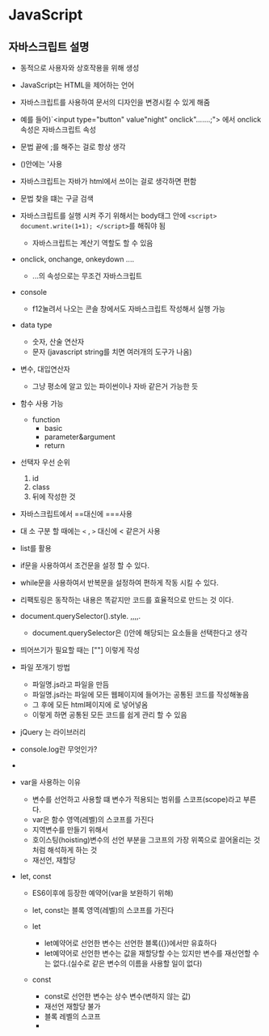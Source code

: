 # JavaScript

## 자바스크립트 설명

- 동적으로 사용자와 상호작용을 위해 생성
- JavaScript는 HTML을 제어하는 언어
- 자바스크립트를 사용하여 문서의 디자인을 변경시킬 수 있게 해줌
- 예를 들어)`<input type="button" value"night" onclick".......;"> 에서 onclick 속성은 자바스크립트 속성
- 문법 끝에 ;를 해주는 걸로 항상 생각
- ()안에는 '사용
- 자바스크립트는 자바가 html에서 쓰이는 걸로 생각하면 편함
- 문법 찾을 떄는 구글 검색

- 자바스크립트를 실행 시켜 주기 위해서는 body태그 안에 `<script> document.write(1+1); </script>`를 해줘야 됨

  - 자바스크립트는 계산기 역할도 할 수 있음

- onclick, onchange, onkeydown ....

  - ...의 속성으로는 무조건 자바스크립트

- console

  - f12눌려서 나오는 콘솔 창에서도 자바스크립트 작성해서 실행 가능

- data type

  - 숫자, 산술 연산자
  - 문자 (javascript string를 치면 여러개의 도구가 나옴)

- 변수, 대입연산자

  - 그냥 평소에 알고 있는 파이썬이나 자바 같은거 가능한 듯

- 함수 사용 가능

  - function
    - basic
    - parameter&argument
    - return

- 선택자 우선 순위

  1.  id
  2.  class
  3.  뒤에 작성한 것

- 자바스크립트에서 ==대신에 ===사용
- 대 소 구분 할 때에는 `<` , `>` 대신에 &lt; 같은거 사용
- list를 활용
- if문을 사용하여서 조건문을 설정 할 수 있다.
- while문을 사용하여서 반복문을 설정하여 편하게 작동 시킬 수 있다.

- 리팩토링은 동작하는 내용은 똑같지만 코드를 효율적으로 만드는 것 이다.

- document.querySelector().style. ,,,,.

  - document.querySelector은 ()안에 해당되는 요소들을 선택한다고 생각

- 띄어쓰기가 필요할 때는 [""] 이렇게 작성

- 파일 쪼개기 방법

  - 파일명.js라고 파일을 만듬
  - 파일명.js라는 파일에 모든 웹페이지에 들어가는 공통된 코드를 작성해놓음
  - 그 후에 모든 html페이지에 <script src="파일명.js"> </script>로 넣어넣옴
  - 이렇게 하면 공통된 모든 코드를 쉽게 관리 할 수 있음

- jQuery 는 라이브러리

- console.log란 무엇인가?
- <br>
- var을 사용하는 이유

  - 변수를 선언하고 사용할 떄 변수가 적용되는 범위를 스코프(scope)라고 부른다.
  - var은 함수 영역(레벨)의 스코프를 가진다
  - 지역변수를 만들기 위해서
  - 호이스팅(hoisting)변수의 선언 부분을 그코프의 가장 위쪽으로 끌어올리는 것 처럼 해석하게 하는 것
  - 재선언, 재할당

- let, const

  - ES6이후에 등장한 예약어(var을 보완하기 위해)
  - let, const는 블록 영역(레벨)의 스코프를 가진다
  - let

    - let예약어로 선언한 변수는 선언한 블록({})에서만 유효하다
    - let예약어로 선언한 변수는 값을 재할당할 수는 있지만 변수를 재선언할 수는 없다.(실수로 같은 변수의 이름을 사용할 일이 없다)

  - const

    - const로 선언한 변수는 상수 변수(변하지 않는 값)
    - 재선언 재할당 불가
    - 블록 레벨의 스코프
    -
